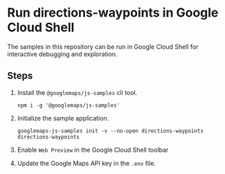 # Run directions-waypoints in Google Cloud Shell

The samples in this repository can be run in Google Cloud Shell for interactive debugging and exploration.

## Steps

1. Install the `@googlemaps/js-samples` cli tool.

    ```
    npm i -g '@googlemaps/js-samples'
    ```
1. Initialize the sample application. 
    ```
    googlemaps-js-samples init -v --no-open directions-waypoints directions-waypoints
    ```
1. Enable `Web Preview` in the Google Cloud Shell toolbar
1. Update the Google Maps API key in the `.env` file.
